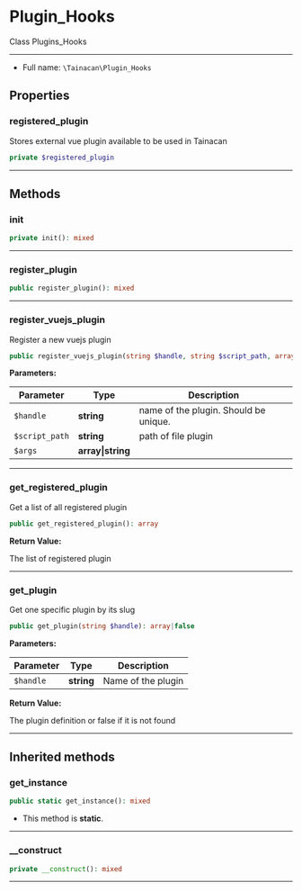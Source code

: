 # Plugin_Hooks


Class Plugins_Hooks

***

* Full name: `\Tainacan\Plugin_Hooks`

## Properties

### registered_plugin

Stores external vue plugin available to be used in Tainacan

```php
private $registered_plugin
```

***

## Methods

### init

```php
private init(): mixed
```

***

### register_plugin

```php
public register_plugin(): mixed
```

***

### register_vuejs_plugin

Register a new vuejs plugin

```php
public register_vuejs_plugin(string $handle, string $script_path, array|string $args = []): mixed
```

**Parameters:**

| Parameter      | Type              | Description                           |
|----------------|-------------------|---------------------------------------|
| `$handle`      | **string**        | name of the plugin. Should be unique. |
| `$script_path` | **string**        | path of file plugin                   |
| `$args`        | **array\|string** |                                       |

***

### get_registered_plugin

Get a list of all registered plugin

```php
public get_registered_plugin(): array
```

**Return Value:**

The list of registered plugin

***

### get_plugin

Get one specific plugin by its slug

```php
public get_plugin(string $handle): array|false
```

**Parameters:**

| Parameter | Type       | Description        |
|-----------|------------|--------------------|
| `$handle` | **string** | Name of the plugin |

**Return Value:**

The plugin definition or false if it is not found

***

## Inherited methods

### get_instance

```php
public static get_instance(): mixed
```

* This method is **static**.
***

### __construct

```php
private __construct(): mixed
```

***
